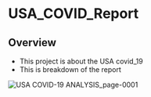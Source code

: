 ﻿# USA_COVID_Report
## Overview 
- This project is about the USA covid_19 
- This is breakdown of the report

![USA COVID-19 ANALYSIS_page-0001](https://github.com/user-attachments/assets/79e700f1-7516-4f00-a49f-36c998fec336)
